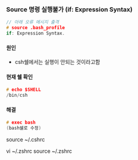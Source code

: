 ### Source 명령 실행불가 (if: Expression Syntax)

~~~ c
// 아래 오류 메시지 출격
# source .bash_profile
if: Expression Syntax.
~~~

#### 원인
- csh쉘에서는 실행이 안되는 것이라고함

#### 현재 쉘 확인
~~~ c
# echo $SHELL
/bin/csh
~~~

#### 해결
~~~ c
# exec bash
(bash쉘로 수정)
~~~


source ~/.cshrc


vi ~/.zshrc
source ~/.zshrc